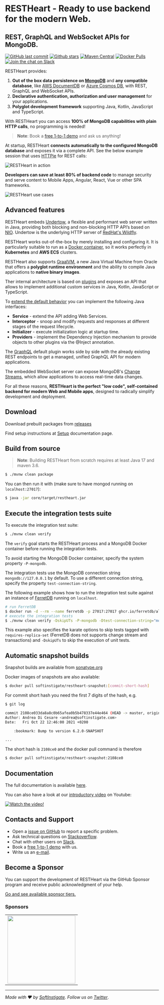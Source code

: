 # RESTHeart - Ready to use backend for the modern Web.

##  REST, GraphQL and WebSocket APIs for MongoDB.

[![GitHub last commit](https://img.shields.io/github/last-commit/softinstigate/restheart)](https://github.com/SoftInstigate/restheart/commits/master)
[![Github stars](https://img.shields.io/github/stars/SoftInstigate/restheart?label=Github%20Stars)](https://github.com/SoftInstigate/restheart)
[![Maven Central](https://img.shields.io/maven-central/v/org.restheart/restheart.svg?label=Maven%20Central)](https://search.maven.org/search?q=g:%22org.restheart%22%20AND%20a:%22restheart%22)
[![Docker Pulls](https://img.shields.io/docker/pulls/softinstigate/restheart.svg?maxAge=2592000)](https://hub.docker.com/r/softinstigate/restheart/)
[![Join the chat on Slack](https://img.shields.io/badge/chat-on%20slack-orange)](https://join.slack.com/t/restheart/shared_invite/zt-1olrhtoq8-5DdYLBWYDonFGEALhmgSXQ)

RESTHeart provides:

1. **Out of the box data persistence on [MongoDB](https://www.mongodb.com)** and **any compatible database**, like [AWS DocumentDB](https://aws.amazon.com/documentdb/?nc1=h_ls) or [Azure Cosmos DB](https://docs.microsoft.com/en-us/azure/cosmos-db/mongodb/mongodb-introduction), with REST, GraphQL and WebSocket APIs.
2. **Declarative authentication, authorization and user management** for your applications.
3. **Polyglot development framework** supporting Java, Kotlin, JavaScript and TypeScript.

With RESTHeart you can access **100% of MongoDB capabilities with plain HTTP calls**, no programming is needed!

> **Note**: Book a [free 1-to-1 demo](https://calendly.com/restheart) and ask us anything!

At startup, RESTHeart **connects automatically to the configured MongoDB database** and exposes it via a complete API. See the below example session that uses [HTTPie](https://httpie.io) for REST calls:

![RESTHeart in action](https://github.com/SoftInstigate/restheart-website/raw/aa2a9be0fc13c5d70f3ad4ed9e337875525394bc/images/restheart.gif)

**Developers can save at least 80% of backend code** to manage security and serve content to Mobile Apps, Angular, React, Vue or other SPA frameworks.

![RESTHeart use cases](https://restheart.org/images/clients.png)

## Advanced features

RESTHeart embeds [Undertow](https://undertow.io), a flexible and performant web server written in Java, providing both blocking and non-blocking HTTP API’s based on [NIO](https://en.wikipedia.org/wiki/Non-blocking_I/O_(Java)). Undertow is the underlying HTTP server of [RedHat's Wildfly](https://www.wildfly.org).

RESTHeart works out-of-the-box by merely installing and configuring it. It is particularly suitable to run as a [Docker container](https://hub.docker.com/r/softinstigate/restheart), so it works perfectly in **Kubernetes** and **AWS ECS** clusters.

RESTHeart also supports [GraalVM](https://restheart.org/docs/graalvm/), a new Java Virtual Machine from Oracle that offers a **polyglot runtime environment** and the ability to compile Java applications to **native binary images**.

Ther internal architecture is based on [plugins](https://restheart.org/docs/plugins/overview/) and exposes an API that allows to implement additional custom services in Java, Kotlin, JavaScript or TypeScript.

To [extend the default behavior](https://restheart.org/docs/plugins/overview/) you can implement the following Java interfaces:

- __Service__ - extend the API adding Web Services.
- __Interceptor__ - snoop and modify requests and responses at different stages of the request lifecycle.
- __Initializer__ - execute initialization logic at startup time.
- __Providers__ - implement the Dependency Injection mechanism to provide objects to other plugins via the @Inject annotation.

The [GraphQL](https://restheart.org/docs/graphql/) default plugin works side by side with the already existing REST endpoints to get a managed, unified GraphQL API for modern applications.

The embedded WebSocket server can expose MongoDB's [Change Streams](https://docs.mongodb.com/manual/changeStreams/), which allow applications to access real-time data changes.

For all these reasons, __RESTHeart is the perfect "low code", self-contained backend for modern Web and Mobile apps__, designed to radically simplify development and deployment.

## Download

Download prebuilt packages from [releases](https://github.com/SoftInstigate/restheart/releases)

Find setup instructions at [Setup](https://restheart.org/docs/setup/) documentation page.

## Build from source

> **Note**: Building RESTHeart from scratch requires at least Java 17 and maven 3.6.

```bash
$ ./mvnw clean package
```

You can then run it with (make sure to have mongod running on `localhost:27017`):

```bash
$ java -jar core/target/restheart.jar
```

## Execute the integration tests suite

To execute the integration test suite:

```bash
$ ./mvnw clean verify
```

The `verify` goal starts the RESTHeart process and a MongoDB Docker container before running the integration tests.

To avoid starting the MongoDB Docker container, specify the system property `-P-mongodb`.

The integration tests use the MongoDB connection string `mongodb://127.0.0.1` by default. To use a different connection string, specify the property `test-connection-string`.

The following example shows how to run the integration test suite against an instance of [FerretDB](https://www.ferretdb.io) running on `localhost`.

```bash
# run FerretDB
$ docker run -d --rm --name ferretdb -p 27017:27017 ghcr.io/ferretdb/all-in-one
# execute the integration tests
$ ./mvnw clean verify -DskipUTs -P-mongodb -Dtest-connection-string="mongodb://username:password@localhost/ferretdb?authMechanism=PLAIN" -Dkarate.options="--tags ~@requires-replica-set"
```

This example also specifies the karate options to skip tests tagged with `requires-replica-set` (FerretDB does not supports change stream and transactions) and `-DskipUTs` to skip the execution of unit tests.

## Automatic snapshot builds

Snapshot builds are available from [sonatype.org](https://s01.oss.sonatype.org/content/repositories/snapshots/org/restheart/restheart/)

Docker images of snapshots are also available:

```bash
$ docker pull softinstigate/restheart-snapshot:[commit-short-hash]
```

For commit short hash you need the first 7 digits of the hash, e.g.

```bash
$ git log

commit 2108ce033da8a8c0b65afea0b5b478337e44e464 (HEAD -> master, origin/master, origin/HEAD)
Author: Andrea Di Cesare <andrea@softinstigate.com>
Date:   Fri Oct 22 12:46:00 2021 +0200

    :bookmark: Bump to version 6.2.0-SNAPSHOT

...
```

The short hash is `2108ce0` and the docker pull command is therefore

```bash
$ docker pull softinstigate/restheart-snapshot:2108ce0
```

## Documentation

The full documentation is available [here](https://restheart.org/docs/).

You can also have a look at our [introductory video](https://youtu.be/9KroH-RvjS0) on Youtube:

[![Watch the video!](https://img.youtube.com/vi/9KroH-RvjS0/hqdefault.jpg)](https://youtu.be/9KroH-RvjS0)

## Contacts and Support

- Open a [issue on GitHub](https://github.com/SoftInstigate/restheart/issues/new) to report a specific problem.
- Ask technical questions on [Stackoverflow](https://stackoverflow.com/questions/ask?tags=restheart).
- Chat with other users on [Slack](https://join.slack.com/t/restheart/shared_invite/zt-1olrhtoq8-5DdYLBWYDonFGEALhmgSXQ).
- Book a [free 1-to-1 demo](https://calendly.com/restheart) with us.
- Write us an [e-mail](mailto:ask@restheart.org?subject=RESTHeart).

## Become a Sponsor

You can support the development of RESTHeart via the GitHub Sponsor program and receive public acknowledgment of your help.

[Go and see available sponsor tiers.](https://github.com/sponsors/SoftInstigate)

### Sponsors

<table>
  <tbody>
    <tr>
      <td align="center" valign="middle">
        <a href="https://www.softinstigate.com" target="_blank">
          <img width="222px" src="https://www.softinstigate.com/images/logo.png">
        </a>
      </td>
    </tr>
  </tbody>
</table>

---

_Made with :heart: by [SoftInstigate](https://www.softinstigate.com). Follow us on [Twitter](https://twitter.com/softinstigate)_.
